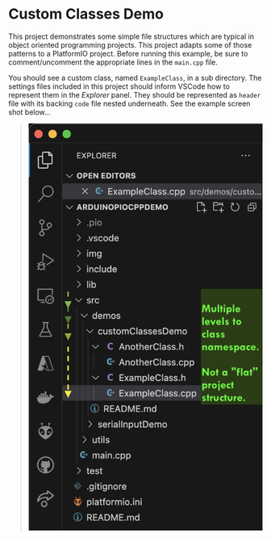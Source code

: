 # Custom Classes Demo

This project demonstrates some simple file structures which are typical in object oriented programming projects. This project adapts some of those patterns to a PlatformIO project. Before running this example, be sure to comment/uncomment the appropriate lines in the `main.cpp` file.

You should see a custom class, named `ExampleClass`, in a sub directory. The settings files included in this project should inform VSCode how to represent them in the _Explorer_ panel. They should be represented as `header` file with its backing `code` file nested underneath. See the example screen shot below...

> ![Nested Files in the VSCode UI](../../../img/NestedFiles.png)
